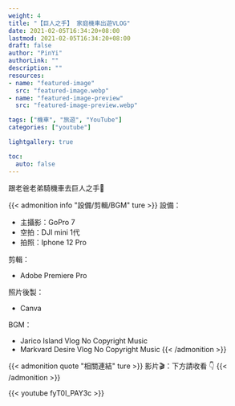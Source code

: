 ```yaml
---
weight: 4
title: "【巨人之手】 家庭機車出遊VLOG"
date: 2021-02-05T16:34:20+08:00
lastmod: 2021-02-05T16:34:20+08:00
draft: false
author: "PinYi"
authorLink: ""
description: ""
resources:
- name: "featured-image"
  src: "featured-image.webp"
- name: "featured-image-preview"
  src: "featured-image-preview.webp"

tags: ["機車", "旅遊", "YouTube"]
categories: ["youtube"]

lightgallery: true

toc:
  auto: false
---
```


跟老爸老弟騎機車去巨人之手💖

<!--more-->


{{< admonition info "設備/剪輯/BGM" ture >}}
設備：
* 主攝影：GoPro 7
* 空拍：DJI mini 1代
* 拍照：Iphone 12 Pro

剪輯：
* Adobe Premiere Pro

照片後製：
* Canva

BGM：
* Jarico  Island Vlog No Copyright Music
* Markvard  Desire Vlog No Copyright Music
{{< /admonition >}}


{{< admonition quote "相關連結" ture >}}
影片🎬：下方請收看 👇
{{< /admonition >}}



{{< youtube fyT0l_PAY3c >}}